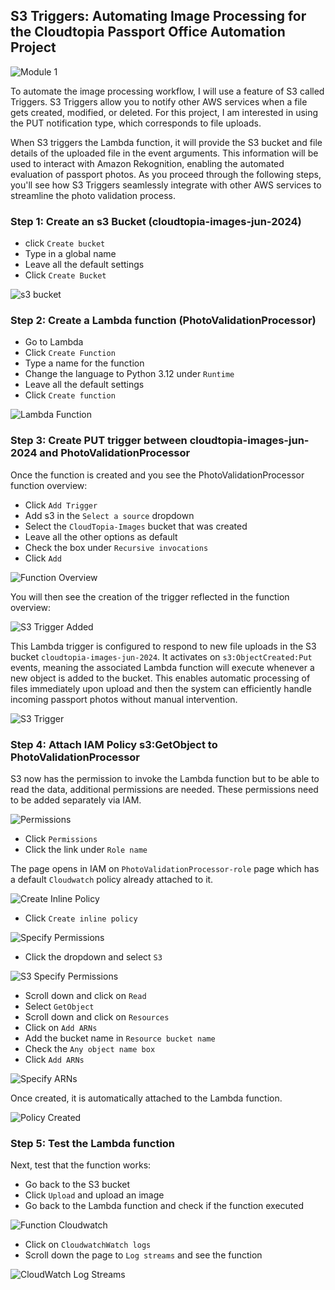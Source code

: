## S3 Triggers: Automating Image Processing for the Cloudtopia Passport Office Automation Project

![Module 1](/assets/Module1.png)

To automate the image processing workflow, I will use a feature of S3 called Triggers. S3 Triggers allow you to notify other AWS services when a file gets created, modified, or deleted. For this project, I am interested in using the PUT notification type, which corresponds to file uploads.

When S3 triggers the Lambda function, it will provide the S3 bucket and file details of the uploaded file in the event arguments. This information will be used to interact with Amazon Rekognition, enabling the automated evaluation of passport photos. As you proceed through the following steps, you'll see how S3 Triggers seamlessly integrate with other AWS services to streamline the photo validation process.

### Step 1: Create an s3 Bucket (cloudtopia-images-jun-2024)

* click `Create bucket`
* Type in a global name
* Leave all the default settings
* Click `Create Bucket`

![s3 bucket](/assets/s3-bucket.png)

### Step 2: Create a Lambda function (PhotoValidationProcessor)

* Go to Lambda 
* Click `Create Function`
* Type a name for the function
* Change the language to Python 3.12 under `Runtime`
* Leave all the default settings
* Click `Create function`

![Lambda Function](/assets/lambda-function.png)

### Step 3: Create PUT trigger between cloudtopia-images-jun-2024 and PhotoValidationProcessor

Once the function is created and you see the PhotoValidationProcessor function overview:

* Click `Add Trigger`
* Add s3 in the `Select a source` dropdown
* Select the `CloudTopia-Images` bucket that was created
* Leave all the other options as default
* Check the box under `Recursive invocations`
* Click `Add`

![Function Overview](/assets/PhotoValidtionProcessor-function.png)

You will then see the creation of the trigger reflected in the function overview:

![S3 Trigger Added](/assets/function-s3-added.png)

This Lambda trigger is configured to respond to new file uploads in the S3 bucket `cloudtopia-images-jun-2024`. It activates on `s3:ObjectCreated:Put` events, meaning the associated Lambda function will execute whenever a new object is added to the bucket. This enables automatic processing of files immediately upon upload and then the system can efficiently handle incoming passport photos without manual intervention.

![S3 Trigger](/assets/Triggers-s3.png)

### Step 4: Attach IAM Policy s3:GetObject to PhotoValidationProcessor

S3 now has the permission to invoke the Lambda function but to be able to read the data, additional permissions are needed. These permissions need to be added separately via IAM. 

![Permissions](/assets/permissions.png)

* Click `Permissions`
* Click the link under `Role name`

The page opens in IAM on `PhotoValidationProcessor-role` page which has a default `Cloudwatch` policy already attached to it. 

![Create Inline Policy](/assets/inline-policy.png)

* Click `Create inline policy`

![Specify Permissions](/assets/specify-permissions.png)

* Click the dropdown and select `S3`

![S3 Specify Permissions](/assets/s3-specify.png)

* Scroll down and click on `Read`
* Select `GetObject`
* Scroll down and click on `Resources`
* Click on `Add ARNs`
* Add the bucket name in `Resource bucket name`
* Check the `Any object name box`
* Click `Add ARNs`

![Specify ARNs](/assets/specify-arn.png)

Once created, it is automatically attached to the Lambda function. 

![Policy Created](/assets/policy-created.png)

### Step 5: Test the Lambda function 

Next, test that the function works:

* Go back to the S3 bucket
* Click `Upload` and upload an image
* Go back to the Lambda function and check if the function executed

![Function Cloudwatch](/assets/function-cw.png)

* Click on `CloudwatchWatch logs`
* Scroll down the page to `Log streams` and see the function

![CloudWatch Log Streams](/assets/cw-logs.png)







